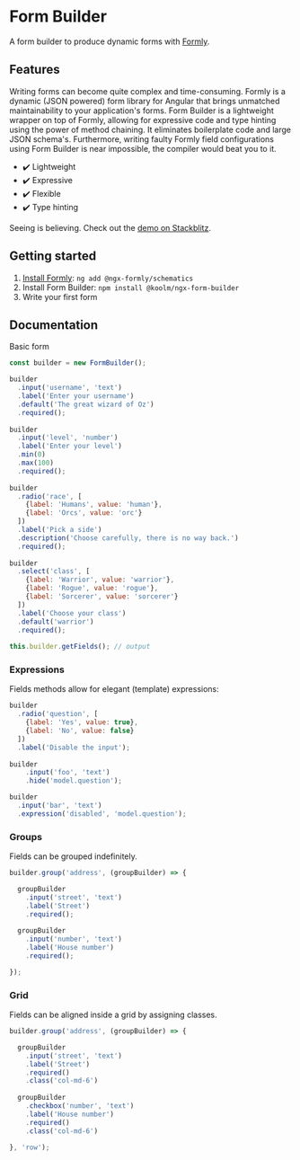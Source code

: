 # Form Builder

A form builder to produce dynamic forms with [Formly](https://formly.dev).

## Features

Writing forms can become quite complex and time-consuming. Formly is a dynamic (JSON powered) form library for Angular that brings unmatched maintainability to your application's forms. Form Builder is a lightweight wrapper on top of Formly, allowing for expressive code and type hinting using the power of method chaining. It eliminates boilerplate code and large JSON schema's. Furthermore, writing faulty Formly field configurations using Form Builder is near impossible, the compiler would beat you to it.

- :heavy_check_mark: Lightweight
- :heavy_check_mark: Expressive
- :heavy_check_mark: Flexible
- :heavy_check_mark: Type hinting

Seeing is believing. Check out the [demo on Stackblitz](https://stackblitz.com/edit/ngx-form-builder-demo).

## Getting started

1. [Install Formly](https://formly.dev/guide/getting-started): `ng add @ngx-formly/schematics`
2. Install Form Builder: `npm install @koolm/ngx-form-builder`
3. Write your first form

## Documentation

Basic form

```javascript
const builder = new FormBuilder();

builder
  .input('username', 'text')
  .label('Enter your username')
  .default('The great wizard of Oz')
  .required();
  
builder
  .input('level', 'number')
  .label('Enter your level')
  .min(0)
  .max(100)
  .required();
  
builder
  .radio('race', [
    {label: 'Humans', value: 'human'},
    {label: 'Orcs', value: 'orc'}
  ])
  .label('Pick a side')
  .description('Choose carefully, there is no way back.')
  .required();
  
builder
  .select('class', [
    {label: 'Warrior', value: 'warrior'},
    {label: 'Rogue', value: 'rogue'},
    {label: 'Sorcerer', value: 'sorcerer'}
  ])
  .label('Choose your class')
  .default('warrior')
  .required();
  
this.builder.getFields(); // output
```
    
### Expressions

Fields methods allow for elegant (template) expressions:

```javascript
builder
  .radio('question', [
    {label: 'Yes', value: true},
    {label: 'No', value: false}
  ])
  .label('Disable the input');
  
builder
    .input('foo', 'text')
    .hide('model.question');

builder
  .input('bar', 'text')
  .expression('disabled', 'model.question');
```

### Groups

Fields can be grouped indefinitely.

```javascript
builder.group('address', (groupBuilder) => {

  groupBuilder
    .input('street', 'text')
    .label('Street')
    .required();
    
  groupBuilder
    .input('number', 'text')
    .label('House number')
    .required();

});
```
    
### Grid

Fields can be aligned inside a grid by assigning classes.

```javascript
builder.group('address', (groupBuilder) => {

  groupBuilder
    .input('street', 'text')
    .label('Street')
    .required()
    .class('col-md-6')
    
  groupBuilder
    .checkbox('number', 'text')
    .label('House number')
    .required()
    .class('col-md-6')

}, 'row');
```
